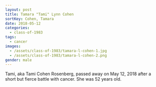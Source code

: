 ```yaml
---
layout: post
title: Tamara "Tami" Lynn Cohen
sortKey: Cohen, Tamara
date: 2018-05-12
categories:
  - class-of-1983
tags:
  - cancer
images:
  - /assets/class-of-1983/tamara-l-cohen-1.jpg
  - /assets/class-of-1983/tamara-l-cohen-2.png
gender: male
---
```

Tami, aka Tami Cohen Rosenberg, passed away on May 12, 2018 after a short but fierce battle with cancer. She was 52 years old.
